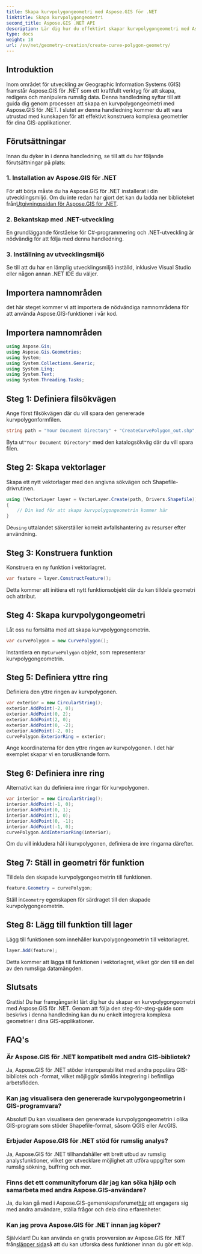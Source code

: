 ```yaml
---
title: Skapa kurvpolygongeometri med Aspose.GIS för .NET
linktitle: Skapa kurvpolygongeometri
second_title: Aspose.GIS .NET API
description: Lär dig hur du effektivt skapar kurvpolygongeometri med Aspose.GIS för .NET. Följ vår steg-för-steg-guide för sömlös in i dina GIS-applikationer.
type: docs
weight: 18
url: /sv/net/geometry-creation/create-curve-polygon-geometry/
---
```

## Introduktion
Inom området för utveckling av Geographic Information Systems (GIS) framstår Aspose.GIS för .NET som ett kraftfullt verktyg för att skapa, redigera och manipulera rumslig data. Denna handledning syftar till att guida dig genom processen att skapa en kurvpolygongeometri med Aspose.GIS för .NET. I slutet av denna handledning kommer du att vara utrustad med kunskapen för att effektivt konstruera komplexa geometrier för dina GIS-applikationer.
## Förutsättningar
Innan du dyker in i denna handledning, se till att du har följande förutsättningar på plats:
### 1. Installation av Aspose.GIS för .NET
 För att börja måste du ha Aspose.GIS för .NET installerat i din utvecklingsmiljö. Om du inte redan har gjort det kan du ladda ner biblioteket från[Utgivningssidan för Aspose.GIS för .NET](https://releases.aspose.com/gis/net/).
### 2. Bekantskap med .NET-utveckling
En grundläggande förståelse för C#-programmering och .NET-utveckling är nödvändig för att följa med denna handledning.
### 3. Inställning av utvecklingsmiljö
Se till att du har en lämplig utvecklingsmiljö inställd, inklusive Visual Studio eller någon annan .NET IDE du väljer.

## Importera namnområden
det här steget kommer vi att importera de nödvändiga namnområdena för att använda Aspose.GIS-funktioner i vår kod.
## Importera namnområden
```csharp
using Aspose.Gis;
using Aspose.Gis.Geometries;
using System;
using System.Collections.Generic;
using System.Linq;
using System.Text;
using System.Threading.Tasks;
```

## Steg 1: Definiera filsökvägen
Ange först filsökvägen där du vill spara den genererade kurvpolygonformfilen.
```csharp
string path = "Your Document Directory" + "CreateCurvePolygon_out.shp";
```
 Byta ut`"Your Document Directory"` med den katalogsökväg där du vill spara filen.
## Steg 2: Skapa vektorlager
Skapa ett nytt vektorlager med den angivna sökvägen och Shapefile-drivrutinen.
```csharp
using (VectorLayer layer = VectorLayer.Create(path, Drivers.Shapefile))
{
    // Din kod för att skapa kurvpolygongeometrin kommer här
}
```
 De`using` uttalandet säkerställer korrekt avfallshantering av resurser efter användning.
## Steg 3: Konstruera funktion
Konstruera en ny funktion i vektorlagret.
```csharp
var feature = layer.ConstructFeature();
```
Detta kommer att initiera ett nytt funktionsobjekt där du kan tilldela geometri och attribut.
## Steg 4: Skapa kurvpolygongeometri
Låt oss nu fortsätta med att skapa kurvpolygongeometrin.
```csharp
var curvePolygon = new CurvePolygon();
```
 Instantiera en ny`CurvePolygon` objekt, som representerar kurvpolygongeometrin.
## Steg 5: Definiera yttre ring
Definiera den yttre ringen av kurvpolygonen.
```csharp
var exterior = new CircularString();
exterior.AddPoint(-2, 0);
exterior.AddPoint(0, 2);
exterior.AddPoint(2, 0);
exterior.AddPoint(0, -2);
exterior.AddPoint(-2, 0);
curvePolygon.ExteriorRing = exterior;
```
Ange koordinaterna för den yttre ringen av kurvpolygonen. I det här exemplet skapar vi en torusliknande form.
## Steg 6: Definiera inre ring
Alternativt kan du definiera inre ringar för kurvpolygonen.
```csharp
var interior = new CircularString();
interior.AddPoint(-1, 0);
interior.AddPoint(0, 1);
interior.AddPoint(1, 0);
interior.AddPoint(0, -1);
interior.AddPoint(-1, 0);
curvePolygon.AddInteriorRing(interior);
```
Om du vill inkludera hål i kurvpolygonen, definiera de inre ringarna därefter.
## Steg 7: Ställ in geometri för funktion
Tilldela den skapade kurvpolygongeometrin till funktionen.
```csharp
feature.Geometry = curvePolygon;
```
 Ställ in`Geometry` egenskapen för särdraget till den skapade kurvpolygongeometrin.
## Steg 8: Lägg till funktion till lager
Lägg till funktionen som innehåller kurvpolygongeometrin till vektorlagret.
```csharp
layer.Add(feature);
```
Detta kommer att lägga till funktionen i vektorlagret, vilket gör den till en del av den rumsliga datamängden.

## Slutsats
Grattis! Du har framgångsrikt lärt dig hur du skapar en kurvpolygongeometri med Aspose.GIS för .NET. Genom att följa den steg-för-steg-guide som beskrivs i denna handledning kan du nu enkelt integrera komplexa geometrier i dina GIS-applikationer.
## FAQ's
### Är Aspose.GIS för .NET kompatibelt med andra GIS-bibliotek?
Ja, Aspose.GIS för .NET stöder interoperabilitet med andra populära GIS-bibliotek och -format, vilket möjliggör sömlös integrering i befintliga arbetsflöden.
### Kan jag visualisera den genererade kurvpolygongeometrin i GIS-programvara?
Absolut! Du kan visualisera den genererade kurvpolygongeometrin i olika GIS-program som stöder Shapefile-format, såsom QGIS eller ArcGIS.
### Erbjuder Aspose.GIS för .NET stöd för rumslig analys?
Ja, Aspose.GIS för .NET tillhandahåller ett brett utbud av rumslig analysfunktioner, vilket ger utvecklare möjlighet att utföra uppgifter som rumslig sökning, buffring och mer.
### Finns det ett communityforum där jag kan söka hjälp och samarbeta med andra Aspose.GIS-användare?
 Ja, du kan gå med i Aspose.GIS-gemenskapsforumet[här](https://forum.aspose.com/c/gis/33) att engagera sig med andra användare, ställa frågor och dela dina erfarenheter.
### Kan jag prova Aspose.GIS för .NET innan jag köper?
 Självklart! Du kan använda en gratis provversion av Aspose.GIS för .NET från[släpper sida](https://releases.aspose.com/)så att du kan utforska dess funktioner innan du gör ett köp.